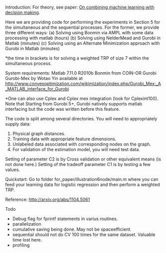 Introduction:
For theory, see paper: [On combining machine learning with decision making](http://arxiv.org/abs/1104.5061).

Here we are providing code for performing the experiments in Section 5 for the simultaneous and the sequential processes. For the former, we provide three different ways:
(a) Solving using Bonmin via AMPL with some data processing with matlab (hours)
(b) Solving using NelderMead and Gurobi in Matlab (minutes)
(c) Solving using an Alternate Minimization approach with Gurobi in Matlab (minutes)

*the time in brackets is for solving a weighted TRP of size 7 within the simultaneous process.


System requirements: 
Matlab 7.11.0 R2010b
Bonmin from COIN-OR
Gurobi
Gurobi-Mex by Wotao Yin available at http://www.convexoptimization.com/wikimization/index.php/Gurobi_Mex:_A_MATLAB_interface_for_Gurobi

*One can also use Cplex and Cplex mex integration (look for Cplexint100). Note that Starting from Gurobi 5+, Gurobi natively supports matlab interfacing but the code was written before this feature.


The code is split among several directories.
You will need to appropriately supply data:
1. Physical graph distances.
2. Training data with appropriate feature dimensions.
3. Unlabeled data associated with corresponding nodes on the graph.
4. For validation of the estimation model, you will need test data.

Setting of parameter C2 is by Cross validation or other equivalent means (is not done here.)
Setting of the tradeoff parameter C1 is by testing a few values.


Quickstart:
Go to folder for_paper/illustration6node/main.m where you can feed your learning data for logistic regression and then perform a weighted TRP.


Reference: http://arxiv.org/abs/1104.5061


Todo

 - Debug flag for fprintf statements in varius routines.
 - parallelization
 - cumulative saving being done. May not be spaceefficient.
 - sequential should not do CV 100 times for the same dataset. Valuable time lost here.
 - profiling